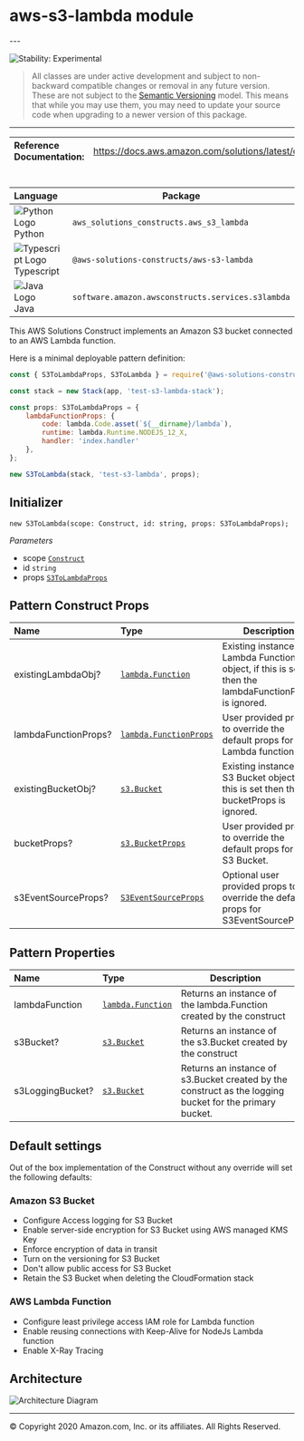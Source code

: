 # aws-s3-lambda module

<!--BEGIN STABILITY BANNER-->---


![Stability: Experimental](https://img.shields.io/badge/stability-Experimental-important.svg?style=for-the-badge)

> All classes are under active development and subject to non-backward compatible changes or removal in any
> future version. These are not subject to the [Semantic Versioning](https://semver.org/) model.
> This means that while you may use them, you may need to update your source code when upgrading to a newer version of this package.

---
<!--END STABILITY BANNER-->

| **Reference Documentation**:| <span style="font-weight: normal">https://docs.aws.amazon.com/solutions/latest/constructs/</span>|
|:-------------|:-------------|

<div style="height:8px"></div>

| **Language**     | **Package**        |
|:-------------|-----------------|
|![Python Logo](https://docs.aws.amazon.com/cdk/api/latest/img/python32.png) Python|`aws_solutions_constructs.aws_s3_lambda`|
|![Typescript Logo](https://docs.aws.amazon.com/cdk/api/latest/img/typescript32.png) Typescript|`@aws-solutions-constructs/aws-s3-lambda`|
|![Java Logo](https://docs.aws.amazon.com/cdk/api/latest/img/java32.png) Java|`software.amazon.awsconstructs.services.s3lambda`|

This AWS Solutions Construct implements an Amazon S3 bucket connected to an AWS Lambda function.

Here is a minimal deployable pattern definition:

```javascript
const { S3ToLambdaProps, S3ToLambda } = require('@aws-solutions-constructs/aws-s3-lambda');

const stack = new Stack(app, 'test-s3-lambda-stack');

const props: S3ToLambdaProps = {
    lambdaFunctionProps: {
        code: lambda.Code.asset(`${__dirname}/lambda`),
        runtime: lambda.Runtime.NODEJS_12_X,
        handler: 'index.handler'
    },
};

new S3ToLambda(stack, 'test-s3-lambda', props);

```

## Initializer

```text
new S3ToLambda(scope: Construct, id: string, props: S3ToLambdaProps);
```

*Parameters*

* scope [`Construct`](https://docs.aws.amazon.com/cdk/api/latest/docs/@aws-cdk_core.Construct.html)
* id `string`
* props [`S3ToLambdaProps`](#pattern-construct-props)

## Pattern Construct Props

| **Name**     | **Type**        | **Description** |
|:-------------|:----------------|-----------------|
|existingLambdaObj?|[`lambda.Function`](https://docs.aws.amazon.com/cdk/api/latest/docs/@aws-cdk_aws-lambda.Function.html)|Existing instance of Lambda Function object, if this is set then the lambdaFunctionProps is ignored.|
|lambdaFunctionProps?|[`lambda.FunctionProps`](https://docs.aws.amazon.com/cdk/api/latest/docs/@aws-cdk_aws-lambda.FunctionProps.html)|User provided props to override the default props for the Lambda function.|
|existingBucketObj?|[`s3.Bucket`](https://docs.aws.amazon.com/cdk/api/latest/docs/@aws-cdk_aws-s3.Bucket.html)|Existing instance of S3 Bucket object, if this is set then the bucketProps is ignored.|
|bucketProps?|[`s3.BucketProps`](https://docs.aws.amazon.com/cdk/api/latest/docs/@aws-cdk_aws-s3.BucketProps.html)|User provided props to override the default props for the S3 Bucket.|
|s3EventSourceProps?|[`S3EventSourceProps`](https://docs.aws.amazon.com/cdk/api/latest/docs/@aws-cdk_aws-lambda-event-sources.S3EventSourceProps.html)|Optional user provided props to override the default props for S3EventSourceProps|

## Pattern Properties

| **Name**     | **Type**        | **Description** |
|:-------------|:----------------|-----------------|
|lambdaFunction|[`lambda.Function`](https://docs.aws.amazon.com/cdk/api/latest/docs/@aws-cdk_aws-lambda.Function.html)|Returns an instance of the lambda.Function created by the construct|
|s3Bucket?|[`s3.Bucket`](https://docs.aws.amazon.com/cdk/api/latest/docs/@aws-cdk_aws-s3.Bucket.html)|Returns an instance of the s3.Bucket created by the construct|
|s3LoggingBucket?|[`s3.Bucket`](https://docs.aws.amazon.com/cdk/api/latest/docs/@aws-cdk_aws-s3.Bucket.html)|Returns an instance of s3.Bucket created by the construct as the logging bucket for the primary bucket.|

## Default settings

Out of the box implementation of the Construct without any override will set the following defaults:

### Amazon S3 Bucket

* Configure Access logging for S3 Bucket
* Enable server-side encryption for S3 Bucket using AWS managed KMS Key
* Enforce encryption of data in transit
* Turn on the versioning for S3 Bucket
* Don't allow public access for S3 Bucket
* Retain the S3 Bucket when deleting the CloudFormation stack

### AWS Lambda Function

* Configure least privilege access IAM role for Lambda function
* Enable reusing connections with Keep-Alive for NodeJs Lambda function
* Enable X-Ray Tracing

## Architecture

![Architecture Diagram](architecture.png)

---


© Copyright 2020 Amazon.com, Inc. or its affiliates. All Rights Reserved.
